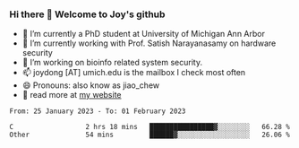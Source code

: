 ### Hi there 👋 Welcome to Joy's github

- 🔭 I’m currently a PhD student at University of Michigan Ann Arbor
- 🌱 I’m currently working with Prof. Satish Narayanasamy on hardware security
- 👯 I’m working on bioinfo related system security. 
- 📫 joydong [AT] umich.edu is the mailbox I check most often
- 😄 Pronouns: also know as jiao_chew
- 💬 read more at [my website](https://joydddd.github.io/)
<!--START_SECTION:waka-->

```text
From: 25 January 2023 - To: 01 February 2023

C                  2 hrs 18 mins   ████████████████▓░░░░░░░░   66.28 %
Other              54 mins         ██████▓░░░░░░░░░░░░░░░░░░   26.06 %
```

<!--END_SECTION:waka-->
